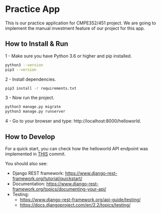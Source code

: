 # Practice App

This is our practice application for CMPE352/451 project. 
We are going to implement the manual investment feature of our project for this app. 

## How to Install & Run

1 - Make sure you have Python 3.6 or higher and pip installed.
```bash
python3 --version
pip3 --version
```

2 - Install dependencies.
```bash
pip3 install -r requirements.txt
```

3 - Now run the project.
```bash
python3 manage.py migrate
python3 manage.py runserver
```

4 - Go to your browser and type: http://localhost:8000/helloworld.

## How to Develop

For a quick start, you can check how the helloworld API endpoint was implemented in [THIS](https://github.com/bounswe/bounswe2019group2/commit/3787eeabb6bb7b8c76879e076565ced3c5060181) commit.

You should also see:
- Django REST framework: https://www.django-rest-framework.org/tutorial/quickstart/
- Documentation: https://www.django-rest-framework.org/topics/documenting-your-api/
- Testing: 
    * https://www.django-rest-framework.org/api-guide/testing/
    * https://docs.djangoproject.com/en/2.2/topics/testing/


